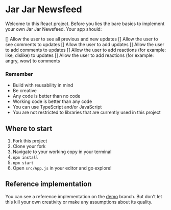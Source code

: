 # Jar Jar Newsfeed
Welcome to this React project. Before you lies the bare basics to implement your own Jar Jar Newsfeed. Your app should:

 [] Allow the user to see all previous and new updates
 [] Allow the user to see comments to updates
 [] Allow the user to add updates
 [] Allow the user to add comments to updates
 [] Allow the user to add reactions (for example: like, dislike) to updates
 [] Allow the user to add reactions (for example: angry, wow) to comments

 ### Remember
 - Build with reusability in mind
 - Be creative
 - Any code is better than no code
 - Working code is better than any code
 - You can use TypeScript and/or JavaScript
 - You are not restricted to libraries that are currently used in this project

 ## Where to start
 1. Fork this project
 2. Clone your fork
 3. Navigate to your working copy in your terminal
 4. `npm install`
 5. `npm start`
 6. Open `src/App.js` in your editor and go explore!

## Reference implementation
You can see a reference implementation on the [demo](https://github.com/uvdata/jarjar-newsfeed/tree/demo) branch. But
don't let this kill your own creativity or make any assumptions about its quality.
